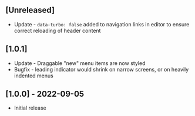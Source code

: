 ## [Unreleased]

- Update - `data-turbo: false` added to navigation links in editor to ensure correct reloading of header content

## [1.0.1]

- Update - Draggable "new" menu items are now styled
- Bugfix - leading indicator would shrink on narrow screens, or on heavily indented menus

## [1.0.0] - 2022-09-05

- Initial release
